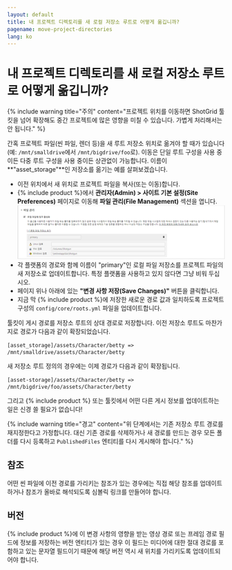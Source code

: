 ```yaml
---
layout: default
title: 내 프로젝트 디렉토리를 새 로컬 저장소 루트로 어떻게 옮깁니까?
pagename: move-project-directories
lang: ko
---
```


# 내 프로젝트 디렉토리를 새 로컬 저장소 루트로 어떻게 옮깁니까?

{% include warning title="주의" content="프로젝트 위치를 이동하면 ShotGrid 툴킷을 넘어 확장해도 중간 프로젝트에 많은 영향을 미칠 수 있습니다. 가볍게 처리해서는 안 됩니다." %}

간혹 프로젝트 파일(씬 파일, 렌더 등)을 새 루트 저장소 위치로 옮겨야 할 때가 있습니다(예: `/mnt/smalldrive`에서 `/mnt/bigdrive/foo`로). 이동은 단일 루트 구성을 사용 중이든 다중 루트 구성을 사용 중이든 상관없이 가능합니다. 이름이 **"asset_storage"**인 저장소를 옮기는 예를 살펴보겠습니다.

- 이전 위치에서 새 위치로 프로젝트 파일을 복사(또는 이동)합니다.
- {% include product %}에서 **관리자(Admin) > 사이트 기본 설정(Site Preferences)** 페이지로 이동해 **파일 관리(File Management)** 섹션을 엽니다.
   ![사이트 기본 설정의 {% include product %} 저장소 루트 섹션](./images/shotgun-storage-roots.png)
- 각 플랫폼의 경로와 함께 이름이 "primary"인 로컬 파일 저장소를 프로젝트 파일의 새 저장소로 업데이트합니다. 특정 플랫폼을 사용하고 있지 않다면 그냥 비워 두십시오.
- 페이지 위나 아래에 있는 **"변경 사항 저장(Save Changes)"** 버튼을 클릭합니다.
- 지금 막 {% include product %}에 저장한 새로운 경로 값과 일치하도록 프로젝트 구성의 `config/core/roots.yml` 파일을 업데이트합니다.

툴킷이 게시 경로를 저장소 루트의 상대 경로로 저장합니다. 이전 저장소 루트도 마찬가지로 경로가 다음과 같이 확장되었습니다.

    [asset_storage]/assets/Character/betty => /mnt/smalldrive/assets/Character/betty

새 저장소 루트 정의의 경우에는 이제 경로가 다음과 같이 확장됩니다.

    [asset-storage]/assets/Character/betty => /mnt/bigdrive/foo/assets/Character/betty

그리고 {% include product %} 또는 툴킷에서 어떤 다른 게시 정보를 업데이트하는 일은 신경 쓸 필요가 없습니다!

{% include warning title="경고" content="위 단계에서는 기존 저장소 루트 경로를 재지정한다고 가정합니다. 대신 기존 경로를 삭제하거나 새 경로를 만드는 경우 모든 폴더를 다시 등록하고 `PublishedFiles` 엔티티를 다시 게시해야 합니다." %}

## 참조

어떤 씬 파일에 이전 경로를 가리키는 참조가 있는 경우에는 직접 해당 참조를 업데이트하거나 참조가 올바로 해석되도록 심볼릭 링크를 만들어야 합니다.

## 버전

{% include product %}에 이 변경 사항의 영향을 받는 영상 경로 또는 프레임 경로 필드에 정보를 저장하는 버전 엔티티가 있는 경우 이 필드는 미디어에 대한 절대 경로를 포함하고 있는 문자열 필드이기 때문에 해당 버전 역시 새 위치를 가리키도록 업데이트되어야 합니다.